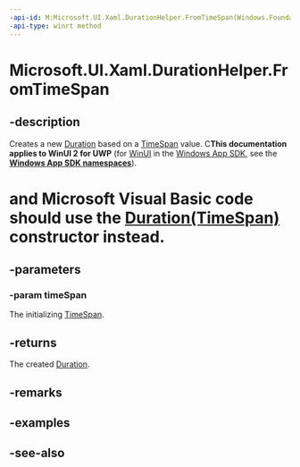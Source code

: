 ```yaml
---
-api-id: M:Microsoft.UI.Xaml.DurationHelper.FromTimeSpan(Windows.Foundation.TimeSpan)
-api-type: winrt method
---
```


<!-- Method syntax
public Windows.UI.Xaml.Duration FromTimeSpan(Windows.Foundation.TimeSpan timeSpan)
-->

# Microsoft.UI.Xaml.DurationHelper.FromTimeSpan

## -description

Creates a new [Duration](duration.md) based on a [TimeSpan](/uwp/api/windows.foundation.timespan) value. C**This documentation applies to WinUI 2 for UWP** (for [WinUI](/windows/apps/winui/winui3/) in the [Windows App SDK](/windows/apps/windows-app-sdk/), see the **[Windows App SDK namespaces](/windows/windows-app-sdk/api/winrt/)**).

# and Microsoft Visual Basic code should use the [Duration(TimeSpan)](/dotnet/api/windows.ui.xaml.duration.-ctor?view=dotnet-uwp-10.0&preserve-view=true) constructor instead.

## -parameters

### -param timeSpan

The initializing [TimeSpan](/uwp/api/windows.foundation.timespan).

## -returns

The created [Duration](duration.md).

## -remarks

## -examples

## -see-also
